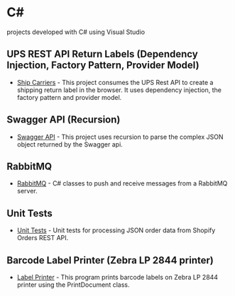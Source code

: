 # C#
projects developed with C# using Visual Studio

## UPS REST API Return Labels (Dependency Injection, Factory Pattern, Provider Model)

* [Ship Carriers](/ShipCarriers) - This project consumes the UPS Rest API to create a shipping return label in the browser. It uses dependency injection, the factory pattern and provider model.

## Swagger API (Recursion)

* [Swagger API](/Swagger) - This project uses recursion to parse the complex JSON object returned by the Swagger api.

## RabbitMQ

* [RabbitMQ](/RabbitMQ) - C# classes to push and receive messages from a RabbitMQ server.

## Unit Tests

* [Unit Tests](/UnitTests) - Unit tests for processing JSON order data from Shopify Orders REST API.

## Barcode Label Printer (Zebra LP 2844 printer)

* [Label Printer](/LabelPrinter) - This program prints barcode labels on Zebra LP 2844 printer using the PrintDocument class.

